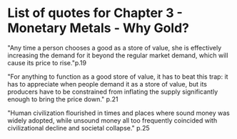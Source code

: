 # List of quotes for Chapter 3 - Monetary Metals - Why Gold?

"Any time a person chooses a good as a store of value, she is effectively increasing the demand for it beyond the regular market demand, which will cause its price to rise."p.19

"For anything to function as a good store of value, it has to beat this trap: it has to appreciate when people demand it as a store of value, but its producers have to be constrained from inflating the supply significantly enough to bring the price down." p.21

"Human civilization flourished in times and places where sound money was widely adopted, while unsound money all too frequently coincided with civilizational decline and societal collapse." p.25
